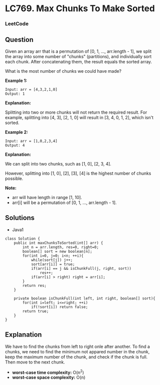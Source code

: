# LC769. Max Chunks To Make Sorted

### LeetCode

## Question

Given an array arr that is a permutation of [0, 1, ..., arr.length - 1], we split the array into some number of "chunks" (partitions), and individually sort each chunk.  After concatenating them, the result equals the sorted array.

What is the most number of chunks we could have made?

**Example 1:**
```
Input: arr = [4,3,2,1,0]
Output: 1
```

**Explanation:**

Splitting into two or more chunks will not return the required result.
For example, splitting into [4, 3], [2, 1, 0] will result in [3, 4, 0, 1, 2], which isn't sorted.

**Example 2:**
```
Input: arr = [1,0,2,3,4]
Output: 4
```

**Explanation:**

We can split into two chunks, such as [1, 0], [2, 3, 4].

However, splitting into [1, 0], [2], [3], [4] is the highest number of chunks possible.

**Note:**

* arr will have length in range [1, 10].
* arr[i] will be a permutation of [0, 1, ..., arr.length - 1].

## Solutions
* Java1
```
class Solution {
    public int maxChunksToSorted(int[] arr) {
        int n = arr.length, res=0, right=0;
        boolean[] sort = new boolean[n];
        for(int i=0, j=0; i<n; ++i){
            while(sort[j]) j++;
            sort[arr[i]] = true;
            if(arr[i] == j && isChunkFull(j, right, sort))
                res++;
            if(arr[i] > right) right = arr[i];
        }
        return res;
    }
    
    private boolean isChunkFull(int left, int right, boolean[] sort){
        for(int i=left; i<=right; ++i)
            if(!sort[i]) return false;
        return true;
    }
}
```

## Explanation

We have to find the chunks from left to right onle after another. To find a chunks, we need to find the minimum not appared number in the chunk, keep the maximum number of the chunk, and check if the chunk is full. Then move to the next chunk.

* **worst-case time complexity:** O(n<sup>2</sup>)
* **worst-case space complexity:** O(n)